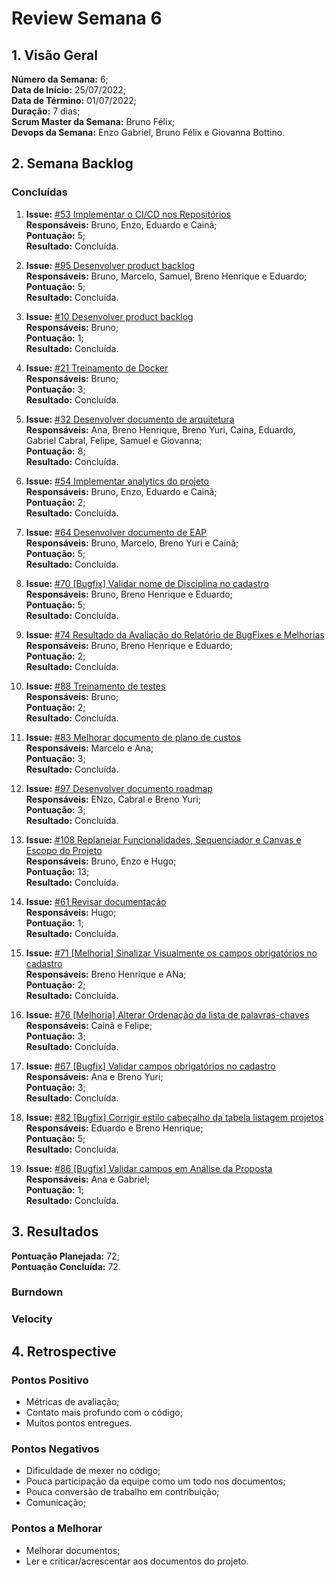 # Review Semana 6

## 1. Visão Geral
**Número da Semana:** 6;<br>
**Data de Início:** 25/07/2022;<br>
**Data de Término:** 01/07/2022;<br>
**Duração:** 7 dias;<br>
**Scrum Master da Semana:** Bruno Félix;<br>
**Devops da Semana:** Enzo Gabriel, Bruno Félix e Giovanna Bottino.<br>

## 2. Semana Backlog

### Concluídas

1. **Issue:** [#53 Implementar o CI/CD nos Repositórios](https://github.com/fga-eps-mds/2022-1-PUMA-Doc/issues/53)<br>
**Responsáveis:** Bruno, Enzo, Eduardo e Cainã;<br>
**Pontuação:** 5;<br>
**Resultado:** <span class="tarefa-concluida">Concluída</span>.

2. **Issue:** [#95 Desenvolver product backlog](https://github.com/fga-eps-mds/2022-1-PUMA-Doc/issues/95)<br>
**Responsáveis:** Bruno, Marcelo, Samuel, Breno Henrique e Eduardo;<br>
**Pontuação:** 5;<br>
**Resultado:** <span class="tarefa-concluida">Concluída</span>.

3. **Issue:** [#10 Desenvolver product backlog](https://github.com/fga-eps-mds/2022-1-PUMA-Doc/issues/10)<br>
**Responsáveis:** Bruno;<br>
**Pontuação:** 1;<br>
**Resultado:** <span class="tarefa-concluida">Concluída</span>.

4. **Issue:** [#21 Treinamento de Docker](https://github.com/fga-eps-mds/2022-1-PUMA-Doc/issues/70)<br>
**Responsáveis:** Bruno;<br>
**Pontuação:** 3;<br>
**Resultado:** <span class="tarefa-concluida">Concluída</span>.

5. **Issue:** [#32 Desenvolver documento de arquitetura](https://github.com/fga-eps-mds/2022-1-PUMA-Doc/issues/32)<br>
**Responsáveis:** Ana, Breno Henrique, Breno Yuri, Caina, Eduardo, Gabriel Cabral, Felipe, Samuel e Giovanna;<br>
**Pontuação:** 8;<br>
**Resultado:** <span class="tarefa-concluida">Concluída</span>.

6. **Issue:** [#54 Implementar analytics do projeto](https://github.com/fga-eps-mds/2022-1-PUMA-Doc/issues/54)<br>
**Responsáveis:** Bruno, Enzo, Eduardo e Cainã;<br>
**Pontuação:** 2;<br>
**Resultado:** <span class="tarefa-concluida">Concluída</span>.

7. **Issue:** [#64 Desenvolver documento de EAP](https://github.com/fga-eps-mds/2022-1-PUMA-Doc/issues/64)<br>
**Responsáveis:** Bruno, Marcelo, Breno Yuri e Cainã;<br>
**Pontuação:** 5;<br>
**Resultado:** <span class="tarefa-concluida">Concluída</span>.

8. **Issue:** [#70 [Bugfix] Validar nome de Disciplina no cadastro](https://github.com/fga-eps-mds/2022-1-PUMA-Doc/issues/70)<br>
**Responsáveis:** Bruno, Breno Henrique e Eduardo;<br>
**Pontuação:** 5;<br>
**Resultado:** <span class="tarefa-concluida">Concluída</span>.

9. **Issue:** [#74 Resultado da Avaliação do Relatório de BugFixes e Melhorias](https://github.com/fga-eps-mds/2022-1-PUMA-Doc/issues/74)<br>
**Responsáveis:** Bruno, Breno Henrique e Eduardo;<br>
**Pontuação:** 2;<br>
**Resultado:** <span class="tarefa-concluida">Concluída</span>.

10. **Issue:** [#88 Treinamento de testes](https://github.com/fga-eps-mds/2022-1-PUMA-Doc/issues/88)<br>
**Responsáveis:** Bruno;<br>
**Pontuação:** 2;<br>
**Resultado:** <span class="tarefa-concluida">Concluída</span>.

11. **Issue:** [#83 Melhorar documento de plano de custos](https://github.com/fga-eps-mds/2022-1-PUMA-Doc/issues/93)<br>
**Responsáveis:** Marcelo e Ana;<br>
**Pontuação:** 3;<br>
**Resultado:** <span class="tarefa-concluida">Concluída</span>.

12. **Issue:** [#97 Desenvolver documento roadmap](https://github.com/fga-eps-mds/2022-1-PUMA-Doc/issues/97)<br>
**Responsáveis:** ENzo, Cabral e Breno Yuri;<br>
**Pontuação:** 3;<br>
**Resultado:** <span class="tarefa-concluida">Concluída</span>.

13. **Issue:** [#108 Replanejar Funcionalidades, Sequenciador e Canvas e Escopo do Projeto](https://github.com/fga-eps-mds/2022-1-PUMA-Doc/issues/108)<br>
**Responsáveis:** Bruno, Enzo e Hugo;<br>
**Pontuação:** 13;<br>
**Resultado:** <span class="tarefa-concluida">Concluída</span>.

14. **Issue:** [#61 Revisar documentação](https://github.com/fga-eps-mds/2022-1-PUMA-Doc/issues/61)<br>
**Responsáveis:** Hugo;<br>
**Pontuação:** 1;<br>
**Resultado:** <span class="tarefa-concluida">Concluída</span>.

15. **Issue:** [#71 [Melhoria] Sinalizar Visualmente os campos obrigatórios no cadastro](https://github.com/fga-eps-mds/2022-1-PUMA-Doc/issues/71)<br>
**Responsáveis:** Breno Henrique e ANa;<br>
**Pontuação:** 2;<br>
**Resultado:** <span class="tarefa-concluida">Concluída</span>.

16. **Issue:** [#76 [Melhoria] Alterar Ordenação da lista de palavras-chaves](https://github.com/fga-eps-mds/2022-1-PUMA-Doc/issues/76)<br>
**Responsáveis:** Cainã e Felipe;<br>
**Pontuação:** 3;<br>
**Resultado:** <span class="tarefa-concluida">Concluída</span>.

17. **Issue:** [#67 [Bugfix] Validar campos obrigatórios no cadastro](https://github.com/fga-eps-mds/2022-1-PUMA-Doc/issues/67)<br>
**Responsáveis:** Ana e Breno Yuri;<br>
**Pontuação:** 3;<br>
**Resultado:** <span class="tarefa-concluida">Concluída</span>.

18. **Issue:** [#82 [Bugfix] Corrigir estilo cabeçalho da tabela listagem projetos](https://github.com/fga-eps-mds/2022-1-PUMA-Doc/issues/82)<br>
**Responsáveis:** Eduardo e Breno Henrique;<br>
**Pontuação:** 5;<br>
**Resultado:** <span class="tarefa-concluida">Concluída</span>.

19. **Issue:** [#86 [Bugfix] Validar campos em Análise da Proposta](https://github.com/fga-eps-mds/2022-1-PUMA-Doc/issues/86)<br>
**Responsáveis:** Ana e Gabriel;<br>
**Pontuação:** 1;<br>
**Resultado:** <span class="tarefa-concluida">Concluída</span>.

## 3. Resultados

**Pontuação Planejada:** 72;<br>
**Pontuação Concluída:** 72.<br>

### Burndown

### Velocity

## 4. Retrospective

### Pontos Positivo

- Métricas de avaliação;
- Contato mais profundo com o código;
- Muitos pontos entregues.

### Pontos Negativos

- Dificuldade de mexer no código;
- Pouca participação da equipe como um todo nos documentos;
- Pouca conversão de trabalho em contribuição;
- Comunicação;

### Pontos a Melhorar

- Melhorar documentos;
- Ler e criticar/acrescentar aos documentos do projeto.